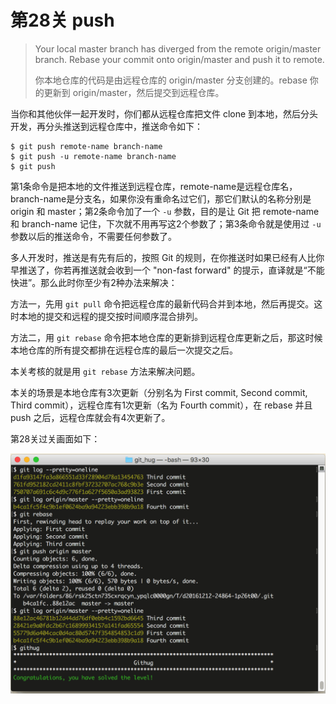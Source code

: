 # 第28关 push

> Your local master branch has diverged from the remote origin/master branch. Rebase your commit onto origin/master and push it to remote.
> 
> 你本地仓库的代码是由远程仓库的 origin/master 分支创建的。rebase 你的更新到 origin/master，然后提交到远程仓库。

当你和其他伙伴一起开发时，你们都从远程仓库把文件 clone 到本地，然后分头开发，再分头推送到远程仓库中，推送命令如下：

```
$ git push remote-name branch-name
$ git push -u remote-name branch-name
$ git push
```

第1条命令是把本地的文件推送到远程仓库，remote-name是远程仓库名，branch-name是分支名，如果你没有重命名过它们，那它们默认的名称分别是 origin 和 master；第2条命令加了一个 `-u` 参数，目的是让 Git 把 remote-name 和 branch-name 记住，下次就不用再写这2个参数了；第3条命令就是使用过 `-u` 参数以后的推送命令，不需要任何参数了。

多人开发时，推送是有先有后的，按照 Git 的规则，在你推送时如果已经有人比你早推送了，你若再推送就会收到一个 "non-fast forward" 的提示，直译就是“不能快进”。那么此时你至少有2种办法来解决：

方法一，先用 `git pull` 命令把远程仓库的最新代码合并到本地，然后再提交。这时本地的提交和远程的提交按时间顺序混合排列。

方法二，用 `git rebase` 命令把本地仓库的更新排到远程仓库更新之后，那这时候本地仓库的所有提交都排在远程仓库的最后一次提交之后。

本关考核的就是用 `git rebase` 方法来解决问题。

本关的场景是本地仓库有3次更新（分别名为 First commit, Second commit, Third commit），远程仓库有1次更新（名为 Fourth commit），在 rebase 并且 push 之后，远程仓库就会有4次更新了。

第28关过关画面如下：

![第28关 push](images/level-28-push.png)